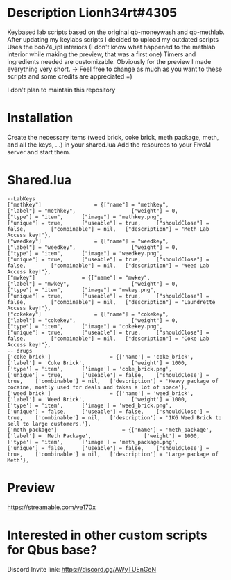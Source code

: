 # Description Lionh34rt#4305
Keybased lab scripts based on the original qb-moneywash and qb-methlab.
After updating my keylabs scripts I decided to upload my outdated scripts
Uses the bob74_ipl interiors (I don't know what happened to the methlab interior while making the preview, that was a first one)
Timers and ingredients needed are customizable. Obviously for the preview I made everything very short.
-> Feel free to change as much as you want to these scripts and some credits are appreciated =)

I don't plan to maintain this repository

# Installation
Create the necessary items (weed brick, coke brick, meth package, meth, and all the keys, ...) in your shared.lua
Add the resources to your FiveM server and start them.

# Shared.lua
```
--LabKeys
["methkey"] 				= {["name"] = "methkey", 					["label"] = "methkey", 					["weight"] = 0, 		["type"] = "item", 		["image"] = "methkey.png", 				["unique"] = true, 		["useable"] = true, 	["shouldClose"] = false,	   	["combinable"] = nil,   ["description"] = "Meth Lab Access key!"},
["weedkey"] 				= {["name"] = "weedkey", 					["label"] = "weedkey", 					["weight"] = 0, 		["type"] = "item", 		["image"] = "weedkey.png", 				["unique"] = true, 		["useable"] = true, 	["shouldClose"] = false,	   	["combinable"] = nil,   ["description"] = "Weed Lab Access key!"},
["mwkey"] 				= {["name"] = "mwkey", 					        ["label"] = "mwkey", 					["weight"] = 0, 		["type"] = "item", 		["image"] = "mwkey.png", 				["unique"] = true, 		["useable"] = true, 	["shouldClose"] = false,	   	["combinable"] = nil,   ["description"] = "Laundrette Access key!"},
["cokekey"] 				= {["name"] = "cokekey", 					["label"] = "cokekey", 					["weight"] = 0, 		["type"] = "item", 		["image"] = "cokekey.png", 				["unique"] = true, 		["useable"] = true, 	["shouldClose"] = false,	   	["combinable"] = nil,   ["description"] = "Coke Lab Access key!"},
-- drugs
['coke_brick'] 		 			 = {['name'] = 'coke_brick', 					['label'] = 'Coke Brick', 				['weight'] = 1000, 		['type'] = 'item', 		['image'] = 'coke_brick.png', 			['unique'] = true, 		['useable'] = false, 	['shouldClose'] = true,	   ['combinable'] = nil,   ['description'] = 'Heavy package of cocaine, mostly used for deals and takes a lot of space'},
['weed_brick'] 		 			 = {['name'] = 'weed_brick', 					['label'] = 'Weed Brick', 				['weight'] = 1000, 		['type'] = 'item', 		['image'] = 'weed_brick.png', 			['unique'] = false, 	['useable'] = false, 	['shouldClose'] = true,	   ['combinable'] = nil,   ['description'] = '1KG Weed Brick to sell to large customers.'},
['meth_package'] 		 			 = {['name'] = 'meth_package', 					['label'] = 'Meth Package', 				['weight'] = 1000, 		['type'] = 'item', 		['image'] = 'meth_package.png', 			['unique'] = false, 	['useable'] = false, 	['shouldClose'] = true,	   ['combinable'] = nil,   ['description'] = 'Large package of Meth'},
```

# Preview
https://streamable.com/ve170x

# Interested in other custom scripts for Qbus base?
Discord Invite link: https://discord.gg/AWyTUEnGeN
